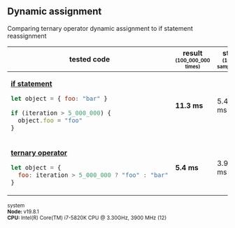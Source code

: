 ## Dynamic assignment
Comparing ternary operator dynamic assignment to if statement reassignment
<table><thead><tr><th>tested code</th><th>result <sub><sup>(100_000_000 times)</sup></sub></th><th>std <sub><sup>(100 samples)</sup></sub></th></tr></thead><tbody>
<tr></tr><tr><td>

[**if statement**](/benchmarks/dynamic-assignment/if-statement.js)

```javascript
let object = { foo: "bar" }

if (iteration > 5_000_000) {
  object.foo = "foo"
}
```

</td><td><b>11.3 ms</b></td><td>5.4 ms</td></tr>
<tr></tr><tr><td>

[**ternary operator**](/benchmarks/dynamic-assignment/ternary-operator.js)

```javascript
let object = { 
  foo: iteration > 5_000_000 ? "foo" : "bar"
}
```

</td><td><b>5.4 ms</b></td><td>3.9 ms</td></tr>
</tbody></table>
<sub>system<br><b>Node: </b> v19.8.1 <br><b>CPU: </b>Intel(R) Core(TM) i7-5820K CPU @ 3.30GHz, 3900 MHz (12)</sub>
